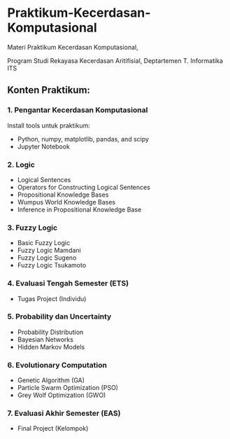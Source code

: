 # Praktikum-Kecerdasan-Komputasional
Materi Praktikum Kecerdasan Komputasional, 

Program Studi Rekayasa Kecerdasan Aritifisial, Deptartemen T. Informatika ITS


## Konten Praktikum:
### 1. Pengantar Kecerdasan Komputasional <br />
Install tools untuk praktikum:
* Python, numpy, matplotlib, pandas, and scipy
* Jupyter Notebook

### 2. Logic <br />
* Logical Sentences
* Operators for Constructing Logical Sentences
* Propositional Knowledge Bases
* Wumpus World Knowledge Bases
* Inference in Propositional Knowledge Base
  
### 3. Fuzzy Logic <br />
* Basic Fuzzy Logic
* Fuzzy Logic Mamdani
* Fuzzy Logic Sugeno
* Fuzzy Logic Tsukamoto

### 4. Evaluasi Tengah Semester (ETS) <br />
* Tugas Project (Individu)

### 5. Probability dan Uncertainty <br />
* Probability Distribution
* Bayesian Networks
* Hidden Markov Models

### 6. Evolutionary Computation <br />
* Genetic Algorithm (GA)
* Particle Swarm Optimization (PSO)
* Grey Wolf Optimization (GWO)

### 7. Evaluasi Akhir Semester (EAS) <br />
* Final Project (Kelompok)
